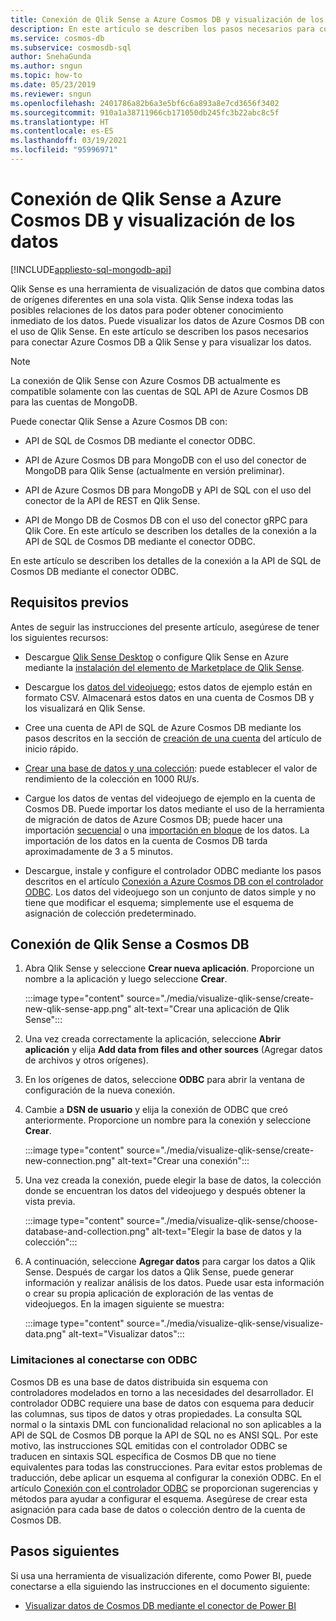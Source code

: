 ```yaml
---
title: Conexión de Qlik Sense a Azure Cosmos DB y visualización de los datos
description: En este artículo se describen los pasos necesarios para conectar Azure Cosmos DB a Qlik Sense y para visualizar los datos.
ms.service: cosmos-db
ms.subservice: cosmosdb-sql
author: SnehaGunda
ms.author: sngun
ms.topic: how-to
ms.date: 05/23/2019
ms.reviewer: sngun
ms.openlocfilehash: 2401786a82b6a3e5bf6c6a893a8e7cd3656f3402
ms.sourcegitcommit: 910a1a38711966cb171050db245fc3b22abc8c5f
ms.translationtype: HT
ms.contentlocale: es-ES
ms.lasthandoff: 03/19/2021
ms.locfileid: "95996971"
---
```

# <a name="connect-qlik-sense-to-azure-cosmos-db-and-visualize-your-data"></a>Conexión de Qlik Sense a Azure Cosmos DB y visualización de los datos
[!INCLUDE[appliesto-sql-mongodb-api](includes/appliesto-sql-mongodb-api.md)]

Qlik Sense es una herramienta de visualización de datos que combina datos de orígenes diferentes en una sola vista. Qlik Sense indexa todas las posibles relaciones de los datos para poder obtener conocimiento inmediato de los datos. Puede visualizar los datos de Azure Cosmos DB con el uso de Qlik Sense. En este artículo se describen los pasos necesarios para conectar Azure Cosmos DB a Qlik Sense y para visualizar los datos. 

> [!NOTE]
> La conexión de Qlik Sense con Azure Cosmos DB actualmente es compatible solamente con las cuentas de SQL API de Azure Cosmos DB para las cuentas de MongoDB.

Puede conectar Qlik Sense a Azure Cosmos DB con:

* API de SQL de Cosmos DB mediante el conector ODBC.

* API de Azure Cosmos DB para MongoDB con el uso del conector de MongoDB para Qlik Sense (actualmente en versión preliminar).

* API de Azure Cosmos DB para MongoDB y API de SQL con el uso del conector de la API de REST en Qlik Sense.

* API de Mongo DB de Cosmos DB con el uso del conector gRPC para Qlik Core.
En este artículo se describen los detalles de la conexión a la API de SQL de Cosmos DB mediante el conector ODBC.

En este artículo se describen los detalles de la conexión a la API de SQL de Cosmos DB mediante el conector ODBC.

## <a name="prerequisites"></a>Requisitos previos

Antes de seguir las instrucciones del presente artículo, asegúrese de tener los siguientes recursos:

* Descargue [Qlik Sense Desktop](https://www.qlik.com/us/try-or-buy/download-qlik-sense) o configure Qlik Sense en Azure mediante la [instalación del elemento de Marketplace de Qlik Sense](https://azuremarketplace.microsoft.com/marketplace/apps/qlik.qlik-sense).

* Descargue los [datos del videojuego](https://www.kaggle.com/gregorut/videogamesales); estos datos de ejemplo están en formato CSV. Almacenará estos datos en una cuenta de Cosmos DB y los visualizará en Qlik Sense.

* Cree una cuenta de API de SQL de Azure Cosmos DB mediante los pasos descritos en la sección de [creación de una cuenta](create-sql-api-dotnet.md#create-account) del artículo de inicio rápido.

* [Crear una base de datos y una colección](create-sql-api-java.md#add-a-container): puede establecer el valor de rendimiento de la colección en 1000 RU/s. 

* Cargue los datos de ventas del videojuego de ejemplo en la cuenta de Cosmos DB. Puede importar los datos mediante el uso de la herramienta de migración de datos de Azure Cosmos DB; puede hacer una importación [secuencial](import-data.md#SQLSeqTarget) o una [importación en bloque](import-data.md#SQLBulkTarget) de los datos. La importación de los datos en la cuenta de Cosmos DB tarda aproximadamente de 3 a 5 minutos.

* Descargue, instale y configure el controlador ODBC mediante los pasos descritos en el artículo [Conexión a Azure Cosmos DB con el controlador ODBC](odbc-driver.md). Los datos del videojuego son un conjunto de datos simple y no tiene que modificar el esquema; simplemente use el esquema de asignación de colección predeterminado.

## <a name="connect-qlik-sense-to-cosmos-db"></a>Conexión de Qlik Sense a Cosmos DB

1. Abra Qlik Sense y seleccione **Crear nueva aplicación**. Proporcione un nombre a la aplicación y luego seleccione **Crear**.

   :::image type="content" source="./media/visualize-qlik-sense/create-new-qlik-sense-app.png" alt-text="Crear una aplicación de Qlik Sense":::

2. Una vez creada correctamente la aplicación, seleccione **Abrir aplicación** y elija **Add data from files and other sources** (Agregar datos de archivos y otros orígenes). 

3. En los orígenes de datos, seleccione **ODBC** para abrir la ventana de configuración de la nueva conexión. 

4. Cambie a **DSN de usuario** y elija la conexión de ODBC que creó anteriormente. Proporcione un nombre para la conexión y seleccione **Crear**. 

   :::image type="content" source="./media/visualize-qlik-sense/create-new-connection.png" alt-text="Crear una conexión":::

5. Una vez creada la conexión, puede elegir la base de datos, la colección donde se encuentran los datos del videojuego y después obtener la vista previa.

   :::image type="content" source="./media/visualize-qlik-sense/choose-database-and-collection.png" alt-text="Elegir la base de datos y la colección"::: 

6. A continuación, seleccione **Agregar datos** para cargar los datos a Qlik Sense. Después de cargar los datos a Qlik Sense, puede generar información y realizar análisis de los datos. Puede usar esta información o crear su propia aplicación de exploración de las ventas de videojuegos. En la imagen siguiente se muestra: 

   :::image type="content" source="./media/visualize-qlik-sense/visualize-data.png" alt-text="Visualizar datos":::

### <a name="limitations-when-connecting-with-odbc"></a>Limitaciones al conectarse con ODBC 

Cosmos DB es una base de datos distribuida sin esquema con controladores modelados en torno a las necesidades del desarrollador. El controlador ODBC requiere una base de datos con esquema para deducir las columnas, sus tipos de datos y otras propiedades. La consulta SQL normal o la sintaxis DML con funcionalidad relacional no son aplicables a la API de SQL de Cosmos DB porque la API de SQL no es ANSI SQL. Por este motivo, las instrucciones SQL emitidas con el controlador ODBC se traducen en sintaxis SQL específica de Cosmos DB que no tiene equivalentes para todas las construcciones. Para evitar estos problemas de traducción, debe aplicar un esquema al configurar la conexión ODBC. En el artículo [Conexión con el controlador ODBC](odbc-driver.md) se proporcionan sugerencias y métodos para ayudar a configurar el esquema. Asegúrese de crear esta asignación para cada base de datos o colección dentro de la cuenta de Cosmos DB.

## <a name="next-steps"></a>Pasos siguientes

Si usa una herramienta de visualización diferente, como Power BI, puede conectarse a ella siguiendo las instrucciones en el documento siguiente:

* [Visualizar datos de Cosmos DB mediante el conector de Power BI](powerbi-visualize.md)

